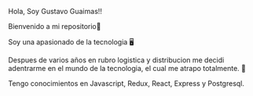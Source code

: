 Hola, Soy Gustavo Guaimas!!

Bienvenido a mi repositorio🧳

Soy una apasionado de la tecnologia 🖥

Despues de varios años en rubro logistica y distribucion me decidi adentrarme en el mundo de la tecnologia, el cual me atrapo totalmente. 🦾

Tengo conocimientos en Javascript, Redux, React, Express y Postgresql.
<!--
**gguaimas85/gguaimas85** is a ✨ _special_ ✨ repository because its `README.md` (this file) appears on your GitHub profile.

Here are some ideas to get you started:

- 🔭 I’m currently working on ...
- 🌱 I’m currently learning ...
- 👯 I’m looking to collaborate on ...
- 🤔 I’m looking for help with ...
- 💬 Ask me about ...
- 📫 How to reach me: ...
- 😄 Pronouns: ...
- ⚡ Fun fact: ...
-->

